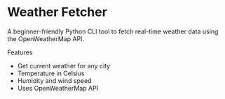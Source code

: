 # Weather Fetcher 

A beginner-friendly Python CLI tool to fetch real-time weather data using the OpenWeatherMap API.

 Features

- Get current weather for any city
-  Temperature in Celsius
-  Humidity and wind speed
-  Uses OpenWeatherMap API


